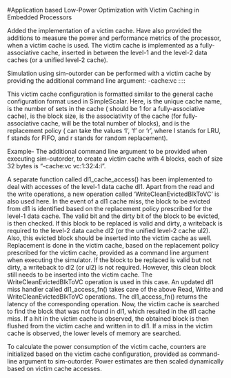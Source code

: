 #Application based Low-Power Optimization with Victim Caching in Embedded Processors

Added the implementation of a victim cache. Have also provided the additions to measure the power and performance metrics of the processor, when a victim cache is used. The victim cache is implemented as a fully-associative cache, inserted in between the level-1 and the level-2 data caches (or a unified level-2 cache). 

Simulation using sim-outorder can be performed with a victim cache by providing the additional command line argument: 
    -cache:vc <name>:<nsets>:<bsize>:<assoc>:<repl>

This victim cache configuration is formatted similar to the general cache configuration format used in SimpleScalar. 
Here, <name>  is the unique cache name, 
      <nsets> is the number of sets in the cache (<nsets> should be 1 for a fully-associative cache), 
      <bsize> is the block size, 
      <assoc> is the associativity of the cache (for fully-associative cache, <assoc> will be the total number of blocks), and 
      <repl>  is the replacement policy (<repl> can take the values ‘l’, ‘f’ or ‘r’, where 
                  l stands for LRU, 
                  f stands for FIFO, and 
                  r stands for random replacement). 

Example- The additional command line argument to be provided when executing sim-outorder, to create a victim cache with 4 blocks, each of size 32 bytes is “-cache:vc vc:1:32:4:l”. 
 
A separate function called dl1_cache_access() has been implemented to deal with accesses of the level-1 data cache dl1. Apart from the read and the write operations, a new operation called ‘WriteCleanEvictedBlkToVC’ is also used here.
In the event of a dl1 cache miss, the block to be evicted from dl1 is identified based on the replacement policy prescribed for the level-1 data cache. The valid bit and the dirty bit of the block to be evicted, is then checked. If this block to be replaced is valid and dirty, a writeback is required to the level-2 data cache dl2 (or the unified level-2 cache ul2). Also, this evicted block should be inserted into the victim cache as well. Replacement is done in the victim cache, based on the replacement policy prescribed for the victim cache, provided as a command line argument when executing the simulator. If the block to be replaced is valid but not dirty, a writeback to dl2 (or ul2) is not required. However, this clean block still needs to be inserted into the victim cache. The WriteCleanEvictedBlkToVC operation is used in this case. An updated dl1 miss handler called dl1_access_fn() takes care of the above Read, Write and WriteCleanEvictedBlkToVC operations. The dl1_access_fn() returns the latency of the corresponding operation.
Now, the victim cache is searched to find the block that was not found in dl1, which resulted in the dl1 cache miss. If a hit in the victim cache is observed, the obtained block is then flushed from the victim cache and written in to dl1. If a miss in the victim cache is observed, the lower levels of memory are searched.
 
To calculate the power consumption of the victim cache, counters are initialized based on the victim cache configuration, provided as command-line argument to sim-outorder. Power estimates are then scaled dynamically based on victim cache accesses.
